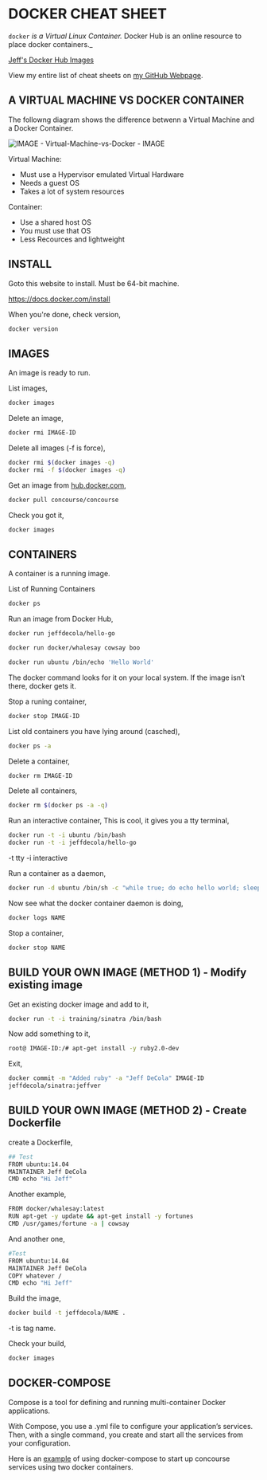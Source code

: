 # DOCKER CHEAT SHEET

`docker` _is a Virtual Linux Container._ Docker Hub is an online
resource to place docker containers._

[Jeff's Docker Hub Images](https://hub.docker.com/u/jeffdecola/)

View my entire list of cheat sheets on
[my GitHub Webpage](https://jeffdecola.github.io/my-cheat-sheets/).

## A VIRTUAL MACHINE VS DOCKER CONTAINER

The followng diagram shows the difference betwenn a Virtual Machine
and a Docker Container.

![IMAGE - Virtual-Machine-vs-Docker - IMAGE](../../../../docs/pics/Virtual-Machine-vs-Docker.jpg)

Virtual Machine:

* Must use a Hypervisor emulated Virtual Hardware
* Needs a guest OS
* Takes a lot of system resources

Container:

* Use a shared host OS
* You must use that OS
* Less Recources and lightweight

## INSTALL

Goto this website to install.  Must be 64-bit machine.

https://docs.docker.com/install

When you're done, check version,

```bash
docker version
```

## IMAGES

An image is ready to run.

List images,

```bash
docker images
```

Delete an image,

```bash
docker rmi IMAGE-ID
```

Delete all images (-f is force),

```bash
docker rmi $(docker images -q)
docker rmi -f $(docker images -q)
```

Get an image from [hub.docker.com](https://hub.docker.com/explore/),

```bash
docker pull concourse/concourse
```

Check you got it,

```bash
docker images
```

## CONTAINERS

A container is a running image.

List of Running Containers

```bash
docker ps
```

Run an image from Docker Hub,

```bash
docker run jeffdecola/hello-go
```

```bash
docker run docker/whalesay cowsay boo
```

```bash
docker run ubuntu /bin/echo 'Hello World'
```

The docker command looks for it on your local system.
If the image isn’t there, docker gets it.

Stop a runing container,

```bash
docker stop IMAGE-ID
```

List old containers you have lying around (casched),

```bash
docker ps -a
```

Delete a container,

```bash
docker rm IMAGE-ID
```

Delete all containers,

```bash
docker rm $(docker ps -a -q)
```

Run an interactive container, This is cool, it gives you a tty terminal,

```bash
docker run -t -i ubuntu /bin/bash
docker run -t -i jeffdecola/hello-go
```

-t tty
-i interactive

Run a container as a daemon,

```bash
docker run -d ubuntu /bin/sh -c "while true; do echo hello world; sleep 1; done"
```

Now see what the docker container daemon is doing,

```bash
docker logs NAME
```

Stop a container,

```bash
docker stop NAME
```

## BUILD YOUR OWN IMAGE (METHOD 1) - Modify existing image

Get an existing docker image and add to it,

```bash
docker run -t -i training/sinatra /bin/bash
```

Now add something to it,

```bash
root@ IMAGE-ID:/# apt-get install -y ruby2.0-dev
```

Exit,

```bash
docker commit -m "Added ruby" -a "Jeff DeCola" IMAGE-ID
jeffdecola/sinatra:jeffver
```

## BUILD YOUR OWN IMAGE (METHOD 2) - Create Dockerfile

create a Dockerfile,

```bash
## Test
FROM ubuntu:14.04
MAINTAINER Jeff DeCola
CMD echo "Hi Jeff"
```

Another example,

```bash
FROM docker/whalesay:latest
RUN apt-get -y update && apt-get install -y fortunes
CMD /usr/games/fortune -a | cowsay
```

And another one,

```bash
#Test
FROM ubuntu:14.04
MAINTAINER Jeff DeCola
COPY whatever /
CMD echo "Hi Jeff"
```

Build the image,

```bash
docker build -t jeffdecola/NAME .
```

-t is tag name.

Check your build,

```bash
docker images
```

## DOCKER-COMPOSE

Compose is a tool for defining and running
multi-container Docker applications. 

With Compose, you use a .yml file to configure your application’s
services. Then, with a single command, you create and
start all the services from your configuration.

Here is an [example](https://github.com/JeffDeCola/my-cheat-sheets/blob/master/concourse-ci-cheat-sheet/install-concourse-using-docker.md)
of using docker-compose to start up concourse services using two
docker containers.